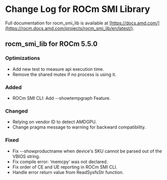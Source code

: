 # Change Log for ROCm SMI Library

Full documentation for rocm_smi_lib is available at [https://docs.amd.com/](https://rocm.docs.amd.com/projects/rocm_smi_lib/en/latest/).

## rocm_smi_lib for ROCm 5.5.0

### Optimizations

- Add new test to measure api execution time.
- Remove the shared mutex if no process is using it.

### Added

- ROCm SMI CLI: Add --showtempgraph Feature.

### Changed

- Relying on vendor ID to detect AMDGPU.
- Change pragma message to warning for backward compatibility.

### Fixed

- Fix --showproductname when device's SKU cannot be parsed out of the VBIOS string.
- Fix compile error: ‘memcpy’ was not declared.
- Fix order of CE and UE reporting in ROCm SMI CLI.
- Handle error return value from ReadSysfsStr function.
